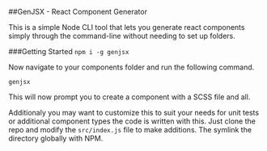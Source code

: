 ##GenJSX - React Component Generator

This is a simple Node CLI tool that lets you generate react components simply through the command-line without needing to set up folders.

###Getting Started
`npm i -g genjsx`

Now navigate to your components folder and run the following command.

`genjsx`

This will now prompt you to create a component with a SCSS file and all. 

Additionaly you may want to customize this to suit your needs for unit tests or additional component types the code is written with this. Just clone the repo and modify the `src/index.js` file to make additions. The symlink the directory globally with NPM.
